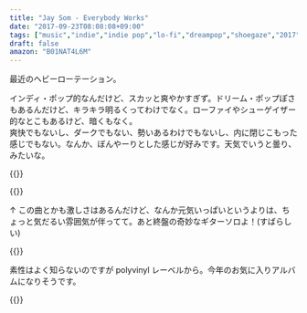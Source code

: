 ```yaml
---
title: "Jay Som - Everybody Works"
date: "2017-09-23T08:08:08+09:00"
tags: ["music","indie","indie pop","lo-fi","dreampop","shoegaze","2017"]
draft: false
amazon: "B01NAT4L6M"
---
```


最近のヘビーローテーション。

インディ・ポップ的なんだけど、スカッと爽やかすぎず。ドリーム・ポップぽさもあるんだけど、キラキラ明るくってわけでなく。ローファイやシューゲイザー的なとこもあるけど、暗くもなく。  
爽快でもないし、ダークでもない、勢いあるわけでもないし、内に閉じこもった感じでもない。なんか、ぼんやーりとした感じが好みです。天気でいうと曇り、みたいな。


{{<youtube src="7YU_yBBd0cA" title="Jay Som - One More Time, Please">}}

{{<youtube src="zkQywNhea4M" title="Jay Som - 1 Billion Dogs">}}

↑ この曲とかも激しさはあるんだけど、なんか元気いっぱいというよりは、ちょっと気だるい雰囲気が伴ってて。あと終盤の奇妙なギターソロよ！(すばらしい)

{{<youtube src="cRES6Af_Wyg" title="Jay Som - Baybee">}}

素性はよく知らないのですが polyvinyl レーベルから。今年のお気に入りアルバムになりそうです。

{{<amazon asin="B01NAT4L6M" title="Jay Som - Everybody Works">}}
